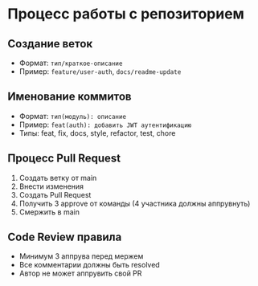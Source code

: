 # Процесс работы с репозиторием

## Создание веток
- Формат: `тип/краткое-описание`
- Пример: `feature/user-auth`, `docs/readme-update`

## Именование коммитов
- Формат: `тип(модуль): описание`
- Пример: `feat(auth): добавить JWT аутентификацию`
- Типы: feat, fix, docs, style, refactor, test, chore

## Процесс Pull Request
1. Создать ветку от main
2. Внести изменения
3. Создать Pull Request
4. Получить 3 approve от команды (4 участника должны аппрувнуть)
5. Смержить в main

## Code Review правила
- Минимум 3 аппрува перед мержем
- Все комментарии должны быть resolved
- Автор не может аппрувить свой PR
